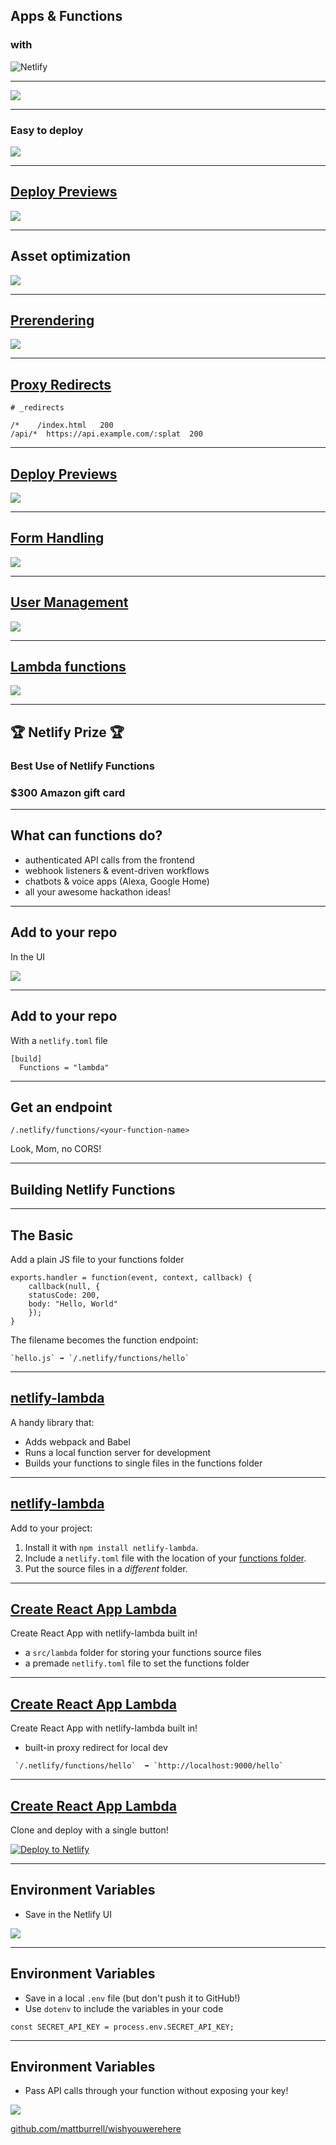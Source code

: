 ## Apps & Functions
### with

![Netlify](/img/full-logo-light.svg)<!-- .element: style="width: 50%" -->

---

![](/img/home-header.png)

---

### Easy to deploy

![](/img/steps.png)

---

## [Deploy Previews](https://www.netlify.com/docs/webhooks/#github-pull-request-comments)

![](/img/preview.png)

---

## Asset optimization

![](/img/optimization.png)

---

## [Prerendering](https://www.netlify.com/docs/prerendering)

![](/img/prerendering.png)

---

## [Proxy Redirects](https://www.netlify.com/docs/redirects)

```
# _redirects

/*    /index.html   200
/api/*  https://api.example.com/:splat  200

```

---

## [Deploy Previews](https://www.netlify.com/docs/webhooks/#github-pull-request-comments)

![](/img/preview.png)


---

## [Form Handling](https://www.netlify.com/docs/form-handling)

![](/img/forms.png)

---

## [User Management](https://www.netlify.com/docs/identity)

![](/img/identity.png)

---

## [Lambda functions](https://www.netlify.com/docs/functions)

![](/img/functions.png)

---

## 🏆 Netlify Prize 🏆

### Best Use of Netlify Functions
### $300 Amazon gift card

---

## What can functions do?

- authenticated API calls from the frontend
- webhook listeners & event-driven workflows
- chatbots & voice apps (Alexa, Google Home)
- all your awesome hackathon ideas!

---

## Add to your repo

In the UI

![](/img/functions-folder.png)

---

## Add to your repo

With a `netlify.toml` file

```
[build]
  Functions = "lambda"
```

---

## Get an endpoint

```
/.netlify/functions/<your-function-name>
```

Look, Mom, no CORS!

---

## Building Netlify Functions

---

## The Basic

Add a plain JS file to your functions folder

```
exports.handler = function(event, context, callback) {
    callback(null, {
    statusCode: 200,
    body: "Hello, World"
    });
}
```

The filename becomes the function endpoint:

```
`hello.js` ➡️ `/.netlify/functions/hello`
```

---

## [netlify-lambda](https://www.netlify.com/docs/functions/#netlify-lambda-cli)

A handy library that:

- Adds webpack and Babel
- Runs a local function server for development
- Builds your functions to single files in the functions folder

---

## [netlify-lambda](https://www.netlify.com/docs/functions/#netlify-lambda-cli)

Add to your project:

1. Install it with `npm install netlify-lambda`.
2. Include a `netlify.toml` file with the location of your [functions folder](#configuring-the-functions-folder).
3. Put the source files in a *different* folder.


---

## [Create React App Lambda](https://www.netlify.com/docs/functions/#create-react-app-lambda)

Create React App with netlify-lambda built in!

- a `src/lambda` folder for storing your functions source files
- a premade `netlify.toml` file to set the functions folder

---

## [Create React App Lambda](https://www.netlify.com/docs/functions/#create-react-app-lambda)

Create React App with netlify-lambda built in!

- built-in proxy redirect for local dev

```
 `/.netlify/functions/hello` ️ ➡️ `http://localhost:9000/hello`
```

---

## [Create React App Lambda](https://www.netlify.com/docs/functions/#create-react-app-lambda)

Clone and deploy with a single button!

[![Deploy to Netlify](https://www.netlify.com/img/deploy/button.svg)](https://app.netlify.com/start/deploy?repository=https://github.com/biilmann/create-react-app-lambda)

---

## Environment Variables

- Save in the Netlify UI

![](/img/variables.png)

---

## Environment Variables

- Save in a local `.env` file (but don't push it to GitHub!)
- Use `dotenv` to include the variables in your code

```
const SECRET_API_KEY = process.env.SECRET_API_KEY;
```

---

## Environment Variables

- Pass API calls through your function without exposing your key!

![](/img/weather-call.png)

[github.com/mattburrell/wishyouwerehere](https://github.com/mattburrell/wishyouwerehere)
